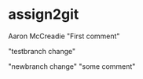 # assign2git
Aaron McCreadie
 "First comment"

 "testbranch change"


"newbranch change"
 "some comment"
 